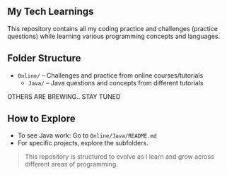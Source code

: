 ## My Tech Learnings ## 

This repository contains all my coding practice and challenges (practice questions) while learning various programming concepts and languages.

## Folder Structure

- `Online/` – Challenges and practice from online courses/tutorials
    - `Java/` – Java questions and concepts from different tutorials

OTHERS ARE BREWING.. STAY TUNED

## How to Explore

- To see Java work: Go to `Online/Java/README.md`
- For specific projects, explore the subfolders.

> This repository is structured to evolve as I learn and grow across different areas of programming.
